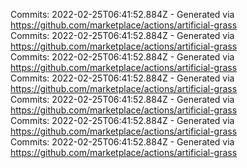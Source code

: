 Commits: 2022-02-25T06:41:52.884Z - Generated via https://github.com/marketplace/actions/artificial-grass
<br>
Commits: 2022-02-25T06:41:52.884Z - Generated via https://github.com/marketplace/actions/artificial-grass
<br>
Commits: 2022-02-25T06:41:52.884Z - Generated via https://github.com/marketplace/actions/artificial-grass
<br>
Commits: 2022-02-25T06:41:52.884Z - Generated via https://github.com/marketplace/actions/artificial-grass
<br>
Commits: 2022-02-25T06:41:52.884Z - Generated via https://github.com/marketplace/actions/artificial-grass
<br>
Commits: 2022-02-25T06:41:52.884Z - Generated via https://github.com/marketplace/actions/artificial-grass
<br>
Commits: 2022-02-25T06:41:52.884Z - Generated via https://github.com/marketplace/actions/artificial-grass
<br>
